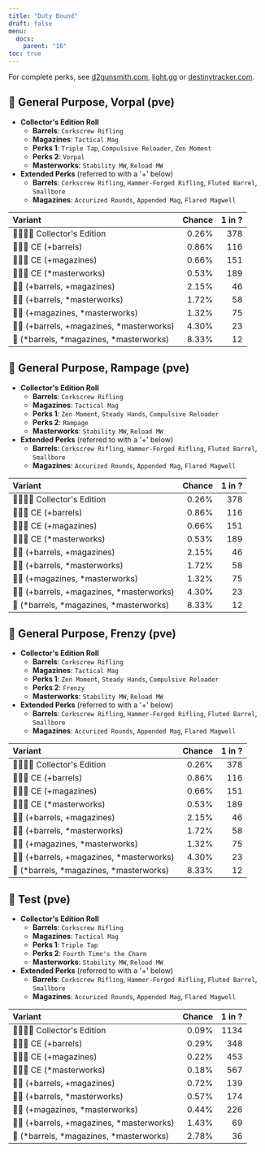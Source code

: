 ```yaml
---
title: "Duty Bound"
draft: false
menu:
  docs:
    parent: "16"
toc: true
---
```


For complete perks, see [d2gunsmith.com](https://d2gunsmith.com/w/435216110), [light.gg](https://www.light.gg/db/items/435216110) or [destinytracker.com](https://destinytracker.com/destiny-2/db/items/435216110).



## 👾 General Purpose, Vorpal (pve)



* **Collector's Edition Roll**
  * **Barrels**: `Corkscrew Rifling`
  * **Magazines**: `Tactical Mag`
  * **Perks 1**: `Triple Tap`, `Compulsive Reloader`, `Zen Moment`
  * **Perks 2**: `Vorpal`
  * **Masterworks**: `Stability MW`, `Reload MW`
* **Extended Perks** (referred to with a '+' below)
  * **Barrels**: `Corkscrew Rifling`, `Hammer-Forged Rifling`, `Fluted Barrel`, `Smallbore`
  * **Magazines**: `Accurized Rounds`, `Appended Mag`, `Flared Magwell`

| Variant | Chance | 1 in ? |
|:-|-:|-:|
| 👾👾👾🌟 Collector's Edition | 0.26% | 378 |
| 👾👾👾 CE (+barrels) | 0.86% | 116 |
| 👾👾👾 CE (+magazines) | 0.66% | 151 |
| 👾👾👾 CE (*masterworks) | 0.53% | 189 |
| 👾👾 (+barrels, +magazines) | 2.15% | 46 |
| 👾👾 (+barrels, *masterworks) | 1.72% | 58 |
| 👾👾 (+magazines, *masterworks) | 1.32% | 75 |
| 👾👾 (+barrels, +magazines, *masterworks) | 4.30% | 23 |
| 👾 (*barrels, *magazines, *masterworks) | 8.33% | 12 |

## 👾 General Purpose, Rampage (pve)



* **Collector's Edition Roll**
  * **Barrels**: `Corkscrew Rifling`
  * **Magazines**: `Tactical Mag`
  * **Perks 1**: `Zen Moment`, `Steady Hands`, `Compulsive Reloader`
  * **Perks 2**: `Rampage`
  * **Masterworks**: `Stability MW`, `Reload MW`
* **Extended Perks** (referred to with a '+' below)
  * **Barrels**: `Corkscrew Rifling`, `Hammer-Forged Rifling`, `Fluted Barrel`, `Smallbore`
  * **Magazines**: `Accurized Rounds`, `Appended Mag`, `Flared Magwell`

| Variant | Chance | 1 in ? |
|:-|-:|-:|
| 👾👾👾🌟 Collector's Edition | 0.26% | 378 |
| 👾👾👾 CE (+barrels) | 0.86% | 116 |
| 👾👾👾 CE (+magazines) | 0.66% | 151 |
| 👾👾👾 CE (*masterworks) | 0.53% | 189 |
| 👾👾 (+barrels, +magazines) | 2.15% | 46 |
| 👾👾 (+barrels, *masterworks) | 1.72% | 58 |
| 👾👾 (+magazines, *masterworks) | 1.32% | 75 |
| 👾👾 (+barrels, +magazines, *masterworks) | 4.30% | 23 |
| 👾 (*barrels, *magazines, *masterworks) | 8.33% | 12 |

## 👾 General Purpose, Frenzy (pve)



* **Collector's Edition Roll**
  * **Barrels**: `Corkscrew Rifling`
  * **Magazines**: `Tactical Mag`
  * **Perks 1**: `Zen Moment`, `Steady Hands`, `Compulsive Reloader`
  * **Perks 2**: `Frenzy`
  * **Masterworks**: `Stability MW`, `Reload MW`
* **Extended Perks** (referred to with a '+' below)
  * **Barrels**: `Corkscrew Rifling`, `Hammer-Forged Rifling`, `Fluted Barrel`, `Smallbore`
  * **Magazines**: `Accurized Rounds`, `Appended Mag`, `Flared Magwell`

| Variant | Chance | 1 in ? |
|:-|-:|-:|
| 👾👾👾🌟 Collector's Edition | 0.26% | 378 |
| 👾👾👾 CE (+barrels) | 0.86% | 116 |
| 👾👾👾 CE (+magazines) | 0.66% | 151 |
| 👾👾👾 CE (*masterworks) | 0.53% | 189 |
| 👾👾 (+barrels, +magazines) | 2.15% | 46 |
| 👾👾 (+barrels, *masterworks) | 1.72% | 58 |
| 👾👾 (+magazines, *masterworks) | 1.32% | 75 |
| 👾👾 (+barrels, +magazines, *masterworks) | 4.30% | 23 |
| 👾 (*barrels, *magazines, *masterworks) | 8.33% | 12 |

## 👾 Test (pve)



* **Collector's Edition Roll**
  * **Barrels**: `Corkscrew Rifling`
  * **Magazines**: `Tactical Mag`
  * **Perks 1**: `Triple Tap`
  * **Perks 2**: `Fourth Time's the Charm`
  * **Masterworks**: `Stability MW`, `Reload MW`
* **Extended Perks** (referred to with a '+' below)
  * **Barrels**: `Corkscrew Rifling`, `Hammer-Forged Rifling`, `Fluted Barrel`, `Smallbore`
  * **Magazines**: `Accurized Rounds`, `Appended Mag`, `Flared Magwell`

| Variant | Chance | 1 in ? |
|:-|-:|-:|
| 👾👾👾🌟 Collector's Edition | 0.09% | 1134 |
| 👾👾👾 CE (+barrels) | 0.29% | 348 |
| 👾👾👾 CE (+magazines) | 0.22% | 453 |
| 👾👾👾 CE (*masterworks) | 0.18% | 567 |
| 👾👾 (+barrels, +magazines) | 0.72% | 139 |
| 👾👾 (+barrels, *masterworks) | 0.57% | 174 |
| 👾👾 (+magazines, *masterworks) | 0.44% | 226 |
| 👾👾 (+barrels, +magazines, *masterworks) | 1.43% | 69 |
| 👾 (*barrels, *magazines, *masterworks) | 2.78% | 36 |

